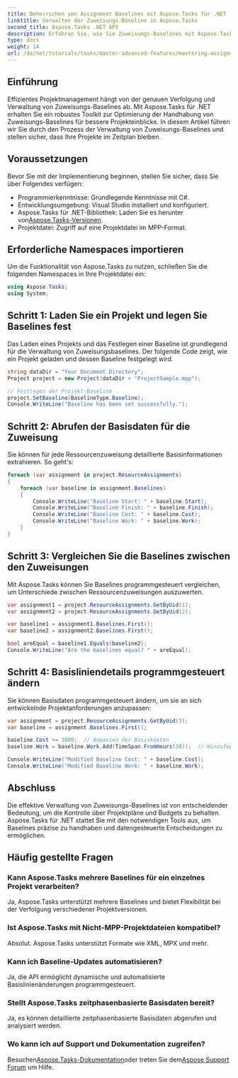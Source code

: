 ```yaml
---
title: Beherrschen von Assignment Baselines mit Aspose.Tasks für .NET
linktitle: Verwalten der Zuweisungs-Baseline in Aspose.Tasks
second_title: Aspose.Tasks .NET API
description: Erfahren Sie, wie Sie Zuweisungs-Baselines mit Aspose.Tasks für .NET effizient verwalten. Diese Schritt-für-Schritt-Anleitung behandelt das Laden von Projekten, das Festlegen von Baselines, das Abrufen von Daten, das Vergleichen von Baselines und mehr, um Projektmanagement-Workflows zu optimieren.
type: docs
weight: 14
url: /de/net/tutorials/tasks/master-advanced-features/mastering-assignment-baseline/
---
```

## Einführung

Effizientes Projektmanagement hängt von der genauen Verfolgung und Verwaltung von Zuweisungs-Baselines ab. Mit Aspose.Tasks für .NET erhalten Sie ein robustes Toolkit zur Optimierung der Handhabung von Zuweisungs-Baselines für bessere Projekteinblicke. In diesem Artikel führen wir Sie durch den Prozess der Verwaltung von Zuweisungs-Baselines und stellen sicher, dass Ihre Projekte im Zeitplan bleiben.

## Voraussetzungen

Bevor Sie mit der Implementierung beginnen, stellen Sie sicher, dass Sie über Folgendes verfügen:

- Programmierkenntnisse: Grundlegende Kenntnisse mit C#.
- Entwicklungsumgebung: Visual Studio installiert und konfiguriert.
-  Aspose.Tasks für .NET-Bibliothek: Laden Sie es herunter von[Aspose.Tasks-Versionen](https://releases.aspose.com/tasks/net/).
- Projektdatei: Zugriff auf eine Projektdatei im MPP-Format.

## Erforderliche Namespaces importieren

Um die Funktionalität von Aspose.Tasks zu nutzen, schließen Sie die folgenden Namespaces in Ihre Projektdatei ein:

```csharp
using Aspose.Tasks;
using System;
```

## Schritt 1: Laden Sie ein Projekt und legen Sie Baselines fest

Das Laden eines Projekts und das Festlegen einer Baseline ist grundlegend für die Verwaltung von Zuweisungsbaselines. Der folgende Code zeigt, wie ein Projekt geladen und dessen Baseline festgelegt wird.

```csharp
string dataDir = "Your Document Directory";
Project project = new Project(dataDir + "ProjectSample.mpp");

// Festlegen der Projekt-Baseline
project.SetBaseline(BaselineType.Baseline);
Console.WriteLine("Baseline has been set successfully.");
```

## Schritt 2: Abrufen der Basisdaten für die Zuweisung

Sie können für jede Ressourcenzuweisung detaillierte Basisinformationen extrahieren. So geht's:

```csharp
foreach (var assignment in project.ResourceAssignments)
{
    foreach (var baseline in assignment.Baselines)
    {
        Console.WriteLine("Baseline Start: " + baseline.Start);
        Console.WriteLine("Baseline Finish: " + baseline.Finish);
        Console.WriteLine("Baseline Cost: " + baseline.Cost);
        Console.WriteLine("Baseline Work: " + baseline.Work);
    }
}
```

## Schritt 3: Vergleichen Sie die Baselines zwischen den Zuweisungen

Mit Aspose.Tasks können Sie Baselines programmgesteuert vergleichen, um Unterschiede zwischen Ressourcenzuweisungen auszuwerten.

```csharp
var assignment1 = project.ResourceAssignments.GetByUid(1);
var assignment2 = project.ResourceAssignments.GetByUid(2);

var baseline1 = assignment1.Baselines.First();
var baseline2 = assignment2.Baselines.First();

bool areEqual = baseline1.Equals(baseline2);
Console.WriteLine("Are the baselines equal? " + areEqual);
```

## Schritt 4: Basisliniendetails programmgesteuert ändern

Sie können Basisdaten programmgesteuert ändern, um sie an sich entwickelnde Projektanforderungen anzupassen:

```csharp
var assignment = project.ResourceAssignments.GetByUid(3);
var baseline = assignment.Baselines.First();

baseline.Cost += 1000;  // Anpassen der Basiskosten
baseline.Work = baseline.Work.Add(TimeSpan.FromHours(10));  // Hinzufügen von Arbeitsstunden

Console.WriteLine("Modified Baseline Cost: " + baseline.Cost);
Console.WriteLine("Modified Baseline Work: " + baseline.Work);
```

## Abschluss

Die effektive Verwaltung von Zuweisungs-Baselines ist von entscheidender Bedeutung, um die Kontrolle über Projektpläne und Budgets zu behalten. Aspose.Tasks für .NET stattet Sie mit den notwendigen Tools aus, um Baselines präzise zu handhaben und datengesteuerte Entscheidungen zu ermöglichen.

## Häufig gestellte Fragen

### Kann Aspose.Tasks mehrere Baselines für ein einzelnes Projekt verarbeiten?  
Ja, Aspose.Tasks unterstützt mehrere Baselines und bietet Flexibilität bei der Verfolgung verschiedener Projektversionen.

### Ist Aspose.Tasks mit Nicht-MPP-Projektdateien kompatibel?  
Absolut. Aspose.Tasks unterstützt Formate wie XML, MPX und mehr.

### Kann ich Baseline-Updates automatisieren?  
Ja, die API ermöglicht dynamische und automatisierte Basislinienänderungen programmgesteuert.

### Stellt Aspose.Tasks zeitphasenbasierte Basisdaten bereit?  
Ja, es können detaillierte zeitphasenbasierte Basisdaten abgerufen und analysiert werden.

### Wo kann ich auf Support und Dokumentation zugreifen?  
 Besuchen[Aspose.Tasks-Dokumentation](https://reference.aspose.com/words/net/)oder treten Sie dem[Aspose Support Forum](https://forum.aspose.com/c/words/8) um Hilfe. 